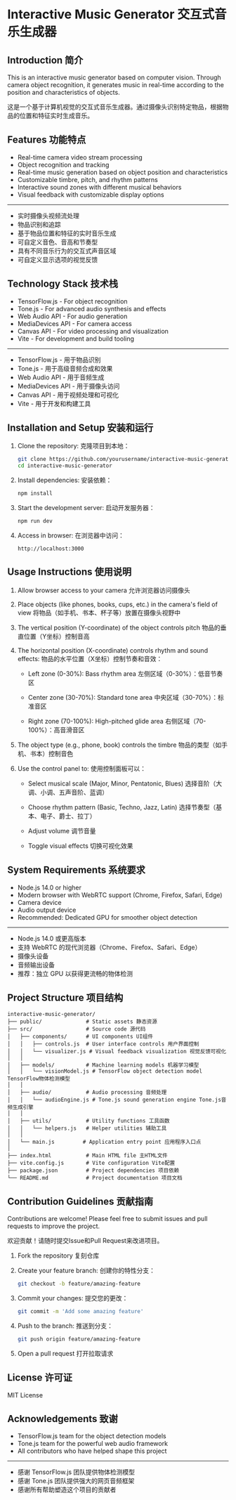 # Interactive Music Generator 交互式音乐生成器

## Introduction 简介

This is an interactive music generator based on computer vision. Through camera object recognition, it generates music in real-time according to the position and characteristics of objects.

这是一个基于计算机视觉的交互式音乐生成器。通过摄像头识别特定物品，根据物品的位置和特征实时生成音乐。

## Features 功能特点

- Real-time camera video stream processing
- Object recognition and tracking
- Real-time music generation based on object position and characteristics
- Customizable timbre, pitch, and rhythm patterns
- Interactive sound zones with different musical behaviors
- Visual feedback with customizable display options

---

- 实时摄像头视频流处理
- 物品识别和追踪
- 基于物品位置和特征的实时音乐生成
- 可自定义音色、音高和节奏型
- 具有不同音乐行为的交互式声音区域
- 可自定义显示选项的视觉反馈

## Technology Stack 技术栈

- TensorFlow.js - For object recognition
- Tone.js - For advanced audio synthesis and effects
- Web Audio API - For audio generation
- MediaDevices API - For camera access
- Canvas API - For video processing and visualization
- Vite - For development and build tooling

---

- TensorFlow.js - 用于物品识别
- Tone.js - 用于高级音频合成和效果
- Web Audio API - 用于音频生成
- MediaDevices API - 用于摄像头访问
- Canvas API - 用于视频处理和可视化
- Vite - 用于开发和构建工具

## Installation and Setup 安装和运行

1. Clone the repository:
   克隆项目到本地：
   ```bash
   git clone https://github.com/yourusername/interactive-music-generator.git
   cd interactive-music-generator
   ```

2. Install dependencies:
   安装依赖：
   ```bash
   npm install
   ```

3. Start the development server:
   启动开发服务器：
   ```bash
   npm run dev
   ```

4. Access in browser:
   在浏览器中访问：
   ```
   http://localhost:3000
   ```

## Usage Instructions 使用说明

1. Allow browser access to your camera
   允许浏览器访问摄像头
   
2. Place objects (like phones, books, cups, etc.) in the camera's field of view
   将物品（如手机、书本、杯子等）放置在摄像头视野中
   
3. The vertical position (Y-coordinate) of the object controls pitch
   物品的垂直位置（Y坐标）控制音高
   
4. The horizontal position (X-coordinate) controls rhythm and sound effects:
   物品的水平位置（X坐标）控制节奏和音效：
   
   - Left zone (0-30%): Bass rhythm area
     左侧区域（0-30%）：低音节奏区
     
   - Center zone (30-70%): Standard tone area
     中央区域（30-70%）：标准音区
     
   - Right zone (70-100%): High-pitched glide area
     右侧区域（70-100%）：高音滑音区
     
5. The object type (e.g., phone, book) controls the timbre
   物品的类型（如手机、书本）控制音色

6. Use the control panel to:
   使用控制面板可以：
   
   - Select musical scale (Major, Minor, Pentatonic, Blues)
     选择音阶（大调、小调、五声音阶、蓝调）
     
   - Choose rhythm pattern (Basic, Techno, Jazz, Latin)
     选择节奏型（基本、电子、爵士、拉丁）
     
   - Adjust volume
     调节音量
     
   - Toggle visual effects
     切换可视化效果

## System Requirements 系统要求

- Node.js 14.0 or higher
- Modern browser with WebRTC support (Chrome, Firefox, Safari, Edge)
- Camera device
- Audio output device
- Recommended: Dedicated GPU for smoother object detection

---

- Node.js 14.0 或更高版本
- 支持 WebRTC 的现代浏览器（Chrome、Firefox、Safari、Edge）
- 摄像头设备
- 音频输出设备
- 推荐：独立 GPU 以获得更流畅的物体检测

## Project Structure 项目结构

```
interactive-music-generator/
├── public/              # Static assets 静态资源
├── src/                 # Source code 源代码
│   ├── components/      # UI components UI组件
│   │   ├── controls.js  # User interface controls 用户界面控制
│   │   └── visualizer.js # Visual feedback visualization 视觉反馈可视化
│   │
│   ├── models/          # Machine learning models 机器学习模型
│   │   └── visionModel.js # TensorFlow object detection model TensorFlow物体检测模型
│   │
│   ├── audio/           # Audio processing 音频处理
│   │   └── audioEngine.js # Tone.js sound generation engine Tone.js音频生成引擎
│   │
│   ├── utils/           # Utility functions 工具函数
│   │   └── helpers.js   # Helper utilities 辅助工具
│   │
│   └── main.js         # Application entry point 应用程序入口点
│
├── index.html           # Main HTML file 主HTML文件
├── vite.config.js       # Vite configuration Vite配置
├── package.json         # Project dependencies 项目依赖
└── README.md            # Project documentation 项目文档
```

## Contribution Guidelines 贡献指南

Contributions are welcome! Please feel free to submit issues and pull requests to improve the project.

欢迎贡献！请随时提交Issue和Pull Request来改进项目。

1. Fork the repository
   复刻仓库
   
2. Create your feature branch:
   创建你的特性分支：
   ```bash
   git checkout -b feature/amazing-feature
   ```
   
3. Commit your changes:
   提交您的更改：
   ```bash
   git commit -m 'Add some amazing feature'
   ```
   
4. Push to the branch:
   推送到分支：
   ```bash
   git push origin feature/amazing-feature
   ```
   
5. Open a pull request
   打开拉取请求

## License 许可证

MIT License

## Acknowledgements 致谢

- TensorFlow.js team for the object detection models
- Tone.js team for the powerful web audio framework
- All contributors who have helped shape this project

---

- 感谢 TensorFlow.js 团队提供物体检测模型
- 感谢 Tone.js 团队提供强大的网页音频框架
- 感谢所有帮助塑造这个项目的贡献者